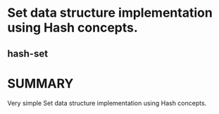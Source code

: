 # Set data structure implementation using Hash concepts.

hash-set
------------

SUMMARY
=======
Very simple Set data structure implementation using Hash concepts.
